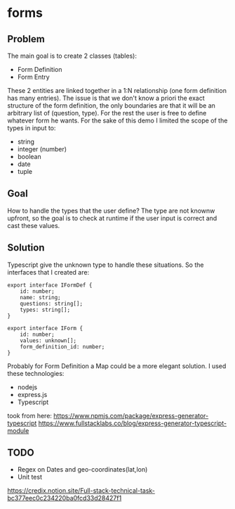 # forms

## Problem
The main goal is to create 2 classes (tables):
- Form Definition
- Form Entry

These 2 entities are linked together in a 1:N relationship (one form definition has many entries).
The issue is that we don't know a priori the exact structure of the form definition, the only boundaries are that it will be an arbitrary list of (question, type). For the rest the user is free to define whatever form he wants.
For the sake of this demo I limited the scope of the types in input to:
- string
- integer (number)
- boolean
- date
- tuple

## Goal
How to handle the types that the user define? The type are not knownw upfront, so the goal is to check at runtime if the user input is correct and cast these values.

## Solution
Typescript give the unknown type to handle these situations.
So the interfaces that I created are:

```
export interface IFormDef {
    id: number;
    name: string;
    questions: string[];
    types: string[];
}
```
```
export interface IForm {
    id: number;
    values: unknown[];
    form_definition_id: number;
}
```

Probably for Form Definition a Map could be a more elegant solution.
I used these technologies:
- nodejs
- express.js
- Typescript

took from here: https://www.npmjs.com/package/express-generator-typescript
https://www.fullstacklabs.co/blog/express-generator-typescript-module

## TODO
- Regex on Dates and geo-coordinates(lat,lon)
- Unit test

https://credix.notion.site/Full-stack-technical-task-bc377eec0c234220ba0fcd33d28427f1
